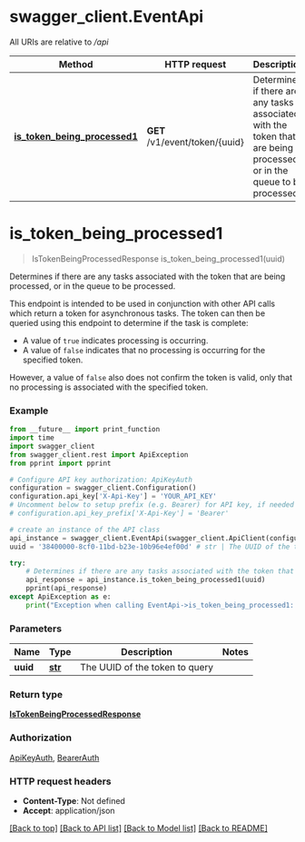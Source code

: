 # swagger_client.EventApi

All URIs are relative to */api*

Method | HTTP request | Description
------------- | ------------- | -------------
[**is_token_being_processed1**](EventApi.md#is_token_being_processed1) | **GET** /v1/event/token/{uuid} | Determines if there are any tasks associated with the token that are being processed, or in the queue to be processed.

# **is_token_being_processed1**
> IsTokenBeingProcessedResponse is_token_being_processed1(uuid)

Determines if there are any tasks associated with the token that are being processed, or in the queue to be processed.

<p>   This endpoint is intended to be used in conjunction with other API calls which return a token for asynchronous tasks.   The token can then be queried using this endpoint to determine if the task is complete:   <ul>     <li>A value of <code>true</code> indicates processing is occurring.</li>     <li>A value of <code>false</code> indicates that no processing is occurring for the specified token.</li>   </ul>   However, a value of <code>false</code> also does not confirm the token is valid,   only that no processing is associated with the specified token. </p>

### Example
```python
from __future__ import print_function
import time
import swagger_client
from swagger_client.rest import ApiException
from pprint import pprint

# Configure API key authorization: ApiKeyAuth
configuration = swagger_client.Configuration()
configuration.api_key['X-Api-Key'] = 'YOUR_API_KEY'
# Uncomment below to setup prefix (e.g. Bearer) for API key, if needed
# configuration.api_key_prefix['X-Api-Key'] = 'Bearer'

# create an instance of the API class
api_instance = swagger_client.EventApi(swagger_client.ApiClient(configuration))
uuid = '38400000-8cf0-11bd-b23e-10b96e4ef00d' # str | The UUID of the token to query

try:
    # Determines if there are any tasks associated with the token that are being processed, or in the queue to be processed.
    api_response = api_instance.is_token_being_processed1(uuid)
    pprint(api_response)
except ApiException as e:
    print("Exception when calling EventApi->is_token_being_processed1: %s\n" % e)
```

### Parameters

Name | Type | Description  | Notes
------------- | ------------- | ------------- | -------------
 **uuid** | [**str**](.md)| The UUID of the token to query | 

### Return type

[**IsTokenBeingProcessedResponse**](IsTokenBeingProcessedResponse.md)

### Authorization

[ApiKeyAuth](../README.md#ApiKeyAuth), [BearerAuth](../README.md#BearerAuth)

### HTTP request headers

 - **Content-Type**: Not defined
 - **Accept**: application/json

[[Back to top]](#) [[Back to API list]](../README.md#documentation-for-api-endpoints) [[Back to Model list]](../README.md#documentation-for-models) [[Back to README]](../README.md)

